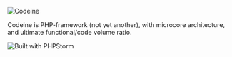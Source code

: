 ![Codeine](https://github.com/Breathless/Codeine/blob/master/docs/Codeine.png?raw=true "Codeine")

Codeine is PHP-framework (not yet another), with microcore architecture, and ultimate functional/code volume ratio.

![Built with PHPStorm](http://www.jetbrains.com/phpstorm/documentation/phpstorm_banners/phpstorm1/phpstorm468x60_white.gif "PHP Storm")
